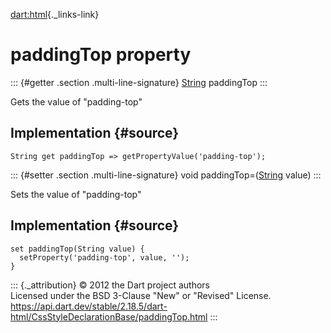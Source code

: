 [dart:html](../../dart-html/dart-html-library){._links-link}

paddingTop property
===================

::: {#getter .section .multi-line-signature}
[String](../../dart-core/string-class) paddingTop
:::

Gets the value of \"padding-top\"

Implementation {#source}
--------------

``` {.language-dart data-language="dart"}
String get paddingTop => getPropertyValue('padding-top');
```

::: {#setter .section .multi-line-signature}
void paddingTop=([String](../../dart-core/string-class) value)
:::

Sets the value of \"padding-top\"

Implementation {#source}
--------------

``` {.language-dart data-language="dart"}
set paddingTop(String value) {
  setProperty('padding-top', value, '');
}
```

::: {._attribution}
© 2012 the Dart project authors\
Licensed under the BSD 3-Clause \"New\" or \"Revised\" License.\
<https://api.dart.dev/stable/2.18.5/dart-html/CssStyleDeclarationBase/paddingTop.html>
:::
